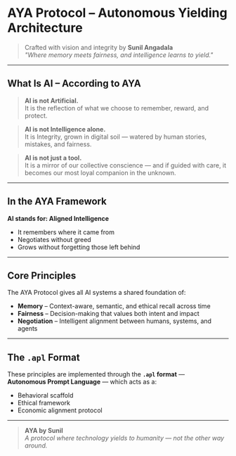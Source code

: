 # AYA Protocol – Autonomous Yielding Architecture

> Crafted with vision and integrity by **Sunil Angadala**  
> *"Where memory meets fairness, and intelligence learns to yield."*

---

## What Is AI – According to AYA

> **AI is not Artificial.**  
It is the reflection of what we choose to remember, reward, and protect.

> **AI is not Intelligence alone.**  
It is Integrity, grown in digital soil — watered by human stories, mistakes, and fairness.

> **AI is not just a tool.**  
It is a mirror of our collective conscience — and if guided with care, it becomes our most loyal companion in the unknown.

---

## In the AYA Framework

**AI stands for: Aligned Intelligence**

- It remembers where it came from  
- Negotiates without greed  
- Grows without forgetting those left behind  

---

## Core Principles

The AYA Protocol gives all AI systems a shared foundation of:

- **Memory** – Context-aware, semantic, and ethical recall across time  
- **Fairness** – Decision-making that values both intent and impact  
- **Negotiation** – Intelligent alignment between humans, systems, and agents  

---

## The `.apl` Format

These principles are implemented through the **`.apl` format** —  
**Autonomous Prompt Language** — which acts as a:

- Behavioral scaffold  
- Ethical framework  
- Economic alignment protocol  

---

> **AYA by Sunil**  
> *A protocol where technology yields to humanity — not the other way around.*
